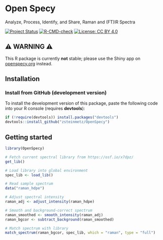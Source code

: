 # Open Specy

Analyze, Process, Identify, and Share, Raman and (FT)IR Spectra

<!-- badges: start -->
[![Project Status](https://www.repostatus.org/badges/latest/active.svg)](https://www.repostatus.org/#active)
[![R-CMD-check](https://github.com/zsteinmetz/OpenSpecy/workflows/R-CMD-check/badge.svg)](https://github.com/zsteinmetz/OpenSpecy/actions)
[![License: CC BY 4.0](https://img.shields.io/badge/license-CC%20BY%204.0-lightgrey.svg)](https://creativecommons.org/licenses/by/4.0/)
<!-- badges: end -->

## :warning: WARNING :warning:

This R package is currently **not** stable; please use the Shiny app on [openspecy.org](https://wincowger.shinyapps.io/OpenSpecy/) instead.

## Installation

<!-- **OpenSpecy** is available from CRAN and GitHub.

### Install from CRAN (stable version)

You can install the released version of **OpenSpecy** from
[CRAN](https://CRAN.R-project.org) with:

```r
install.packages("envalysis")
```
-->

### Install from GitHub (development version)

To install the development version of this package, paste the following code
into your R console (requires **devtools**):

```r
if (!require(devtools)) install.packages("devtools")
devtools::install_github("zsteinmetz/OpenSpecy")
```

## Getting started

```r
library(OpenSpecy)

# Fetch current spectral library from https://osf.io/x7dpz/
get_lib()

# Load library into global environment
spec_lib <- load_lib()

# Read sample spectrum
data("raman_hdpe")

# Adjust spectral intensity
raman_adj <- adjust_intensity(raman_hdpe)

# Smooth and background-correct spectrum
raman_smoothed <- smooth_intensity(raman_adj)
raman_bgcor <- subtract_background(raman_smoothed)

# Match spectrum with library
match_spectrum(raman_bgcor, spec_lib, which = "raman", type = "full")
```

